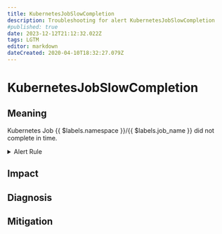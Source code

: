 ```yaml
---
title: KubernetesJobSlowCompletion
description: Troubleshooting for alert KubernetesJobSlowCompletion
#published: true
date: 2023-12-12T21:12:32.022Z
tags: LGTM
editor: markdown
dateCreated: 2020-04-10T18:32:27.079Z
---
```


# KubernetesJobSlowCompletion

## Meaning
[//]: # "Short paragraph that explains what the alert means"
Kubernetes Job {{ $labels.namespace }}/{{ $labels.job_name }} did not complete in time.

<details>
  <summary>Alert Rule</summary>

  ```yaml
alert: KubernetesJobSlowCompletion
expr: kube_job_spec_completions - kube_job_status_succeeded - kube_job_status_failed > 0
for: 12h
labels:
    severity: critical
annotations:
    summary: Kubernetes job slow completion ({{ $labels.namespace }}/{{ $labels.job_name }})
    description: |-
        Kubernetes Job {{ $labels.namespace }}/{{ $labels.job_name }} did not complete in time.
          VALUE = {{ $value }}
          LABELS = {{ $labels }}
    runbook: https://github.com/srerun/prometheus-alerts/content/runbooks/KubernetesJobSlowCompletion

  ```
</details>


## Impact
[//]: # "What could / will happen if the alert is not addressed"



## Diagnosis
[//]: # "Steps to take to identify the cause of the problem"



## Mitigation
[//]: # "The steps necessary to resolve the alert"
